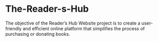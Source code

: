 # The-Reader-s-Hub
The objective of the Reader’s Hub Website project is to create a user-friendly and efficient online platform that simplifies the process of purchasing or donating books. 
